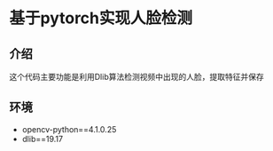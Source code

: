 # 基于pytorch实现人脸检测

## 介绍
这个代码主要功能是利用Dlib算法检测视频中出现的人脸，提取特征并保存

## 环境
- opencv-python==4.1.0.25
- dlib==19.17
